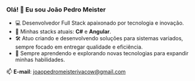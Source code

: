 ### Olá! 👋 Eu sou João Pedro Meister

- 💻 Desenvolvedor Full Stack apaixonado por tecnologia e inovação.  
- 🚀 Minhas stacks atuais: **C#** e **Angular**.  
- 🛠️ Atuo criando e desenvolvendo soluções para sistemas variados, sempre focado em entregar qualidade e eficiência.  
- 🌱 Sempre aprendendo e explorando novas tecnologias para expandir minhas habilidades.  

📫 **E-mail**: joaopedromeisterivacow@gmail.com  




